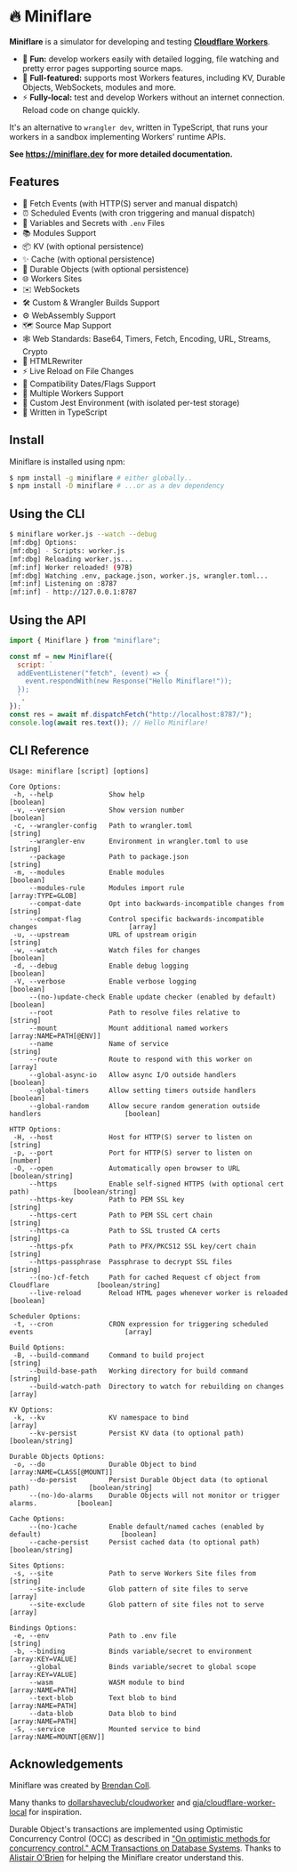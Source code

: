 # 🔥 Miniflare

**Miniflare** is a simulator for developing and testing
[**Cloudflare Workers**](https://workers.cloudflare.com/).

- 🎉 **Fun:** develop workers easily with detailed logging, file watching and
  pretty error pages supporting source maps.
- 🔋 **Full-featured:** supports most Workers features, including KV, Durable
  Objects, WebSockets, modules and more.
- ⚡ **Fully-local:** test and develop Workers without an internet connection.
  Reload code on change quickly.

It's an alternative to `wrangler dev`, written in TypeScript, that runs your
workers in a sandbox implementing Workers' runtime APIs.

**See <https://miniflare.dev> for more detailed documentation.**

## Features

- 📨 Fetch Events (with HTTP(S) server and manual dispatch)
- ⏰ Scheduled Events (with cron triggering and manual dispatch)
- 🔑 Variables and Secrets with `.env` Files
- 📚 Modules Support
- 📦 KV (with optional persistence)
- ✨ Cache (with optional persistence)
- 📌 Durable Objects (with optional persistence)
- 🌐 Workers Sites
- ✉️ WebSockets
- 🛠 Custom & Wrangler Builds Support
- ⚙️ WebAssembly Support
- 🗺 Source Map Support
- 🕸 Web Standards: Base64, Timers, Fetch, Encoding, URL, Streams, Crypto
- 📄 HTMLRewriter
- ⚡️ Live Reload on File Changes
- 📅 Compatibility Dates/Flags Support
- 🔌 Multiple Workers Support
- 🤹 Custom Jest Environment (with isolated per-test storage)
- 💪 Written in TypeScript

## Install

Miniflare is installed using npm:

```sh
$ npm install -g miniflare # either globally..
$ npm install -D miniflare # ...or as a dev dependency
```

## Using the CLI

```sh
$ miniflare worker.js --watch --debug
[mf:dbg] Options:
[mf:dbg] - Scripts: worker.js
[mf:dbg] Reloading worker.js...
[mf:inf] Worker reloaded! (97B)
[mf:dbg] Watching .env, package.json, worker.js, wrangler.toml...
[mf:inf] Listening on :8787
[mf:inf] - http://127.0.0.1:8787
```

## Using the API

```js
import { Miniflare } from "miniflare";

const mf = new Miniflare({
  script: `
  addEventListener("fetch", (event) => {
    event.respondWith(new Response("Hello Miniflare!"));
  });
  `,
});
const res = await mf.dispatchFetch("http://localhost:8787/");
console.log(await res.text()); // Hello Miniflare!
```

## CLI Reference

```
Usage: miniflare [script] [options]

Core Options:
 -h, --help              Show help                                                           [boolean]
 -v, --version           Show version number                                                 [boolean]
 -c, --wrangler-config   Path to wrangler.toml                                                [string]
     --wrangler-env      Environment in wrangler.toml to use                                  [string]
     --package           Path to package.json                                                 [string]
 -m, --modules           Enable modules                                                      [boolean]
     --modules-rule      Modules import rule                                         [array:TYPE=GLOB]
     --compat-date       Opt into backwards-incompatible changes from                         [string]
     --compat-flag       Control specific backwards-incompatible changes                       [array]
 -u, --upstream          URL of upstream origin                                               [string]
 -w, --watch             Watch files for changes                                             [boolean]
 -d, --debug             Enable debug logging                                                [boolean]
 -V, --verbose           Enable verbose logging                                              [boolean]
     --(no-)update-check Enable update checker (enabled by default)                          [boolean]
     --root              Path to resolve files relative to                                    [string]
     --mount             Mount additional named workers                        [array:NAME=PATH[@ENV]]
     --name              Name of service                                                      [string]
     --route             Route to respond with this worker on                                  [array]
     --global-async-io   Allow async I/O outside handlers                                    [boolean]
     --global-timers     Allow setting timers outside handlers                               [boolean]
     --global-random     Allow secure random generation outside handlers                     [boolean]

HTTP Options:
 -H, --host              Host for HTTP(S) server to listen on                                 [string]
 -p, --port              Port for HTTP(S) server to listen on                                 [number]
 -O, --open              Automatically open browser to URL                            [boolean/string]
     --https             Enable self-signed HTTPS (with optional cert path)           [boolean/string]
     --https-key         Path to PEM SSL key                                                  [string]
     --https-cert        Path to PEM SSL cert chain                                           [string]
     --https-ca          Path to SSL trusted CA certs                                         [string]
     --https-pfx         Path to PFX/PKCS12 SSL key/cert chain                                [string]
     --https-passphrase  Passphrase to decrypt SSL files                                      [string]
     --(no-)cf-fetch     Path for cached Request cf object from Cloudflare            [boolean/string]
     --live-reload       Reload HTML pages whenever worker is reloaded                       [boolean]

Scheduler Options:
 -t, --cron              CRON expression for triggering scheduled events                       [array]

Build Options:
 -B, --build-command     Command to build project                                             [string]
     --build-base-path   Working directory for build command                                  [string]
     --build-watch-path  Directory to watch for rebuilding on changes                          [array]

KV Options:
 -k, --kv                KV namespace to bind                                                  [array]
     --kv-persist        Persist KV data (to optional path)                           [boolean/string]

Durable Objects Options:
 -o, --do                Durable Object to bind                             [array:NAME=CLASS[@MOUNT]]
     --do-persist        Persist Durable Object data (to optional path)               [boolean/string]
     --(no-)do-alarms    Durable Objects will not monitor or trigger alarms.          [boolean]

Cache Options:
     --(no-)cache        Enable default/named caches (enabled by default)                    [boolean]
     --cache-persist     Persist cached data (to optional path)                       [boolean/string]

Sites Options:
 -s, --site              Path to serve Workers Site files from                                [string]
     --site-include      Glob pattern of site files to serve                                   [array]
     --site-exclude      Glob pattern of site files not to serve                               [array]

Bindings Options:
 -e, --env               Path to .env file                                                    [string]
 -b, --binding           Binds variable/secret to environment                        [array:KEY=VALUE]
     --global            Binds variable/secret to global scope                       [array:KEY=VALUE]
     --wasm              WASM module to bind                                         [array:NAME=PATH]
     --text-blob         Text blob to bind                                           [array:NAME=PATH]
     --data-blob         Data blob to bind                                           [array:NAME=PATH]
 -S, --service           Mounted service to bind                              [array:NAME=MOUNT[@ENV]]
```

## Acknowledgements

Miniflare was created by [Brendan Coll](https://github.com/mrbbot).

Many thanks to
[dollarshaveclub/cloudworker](https://github.com/dollarshaveclub/cloudworker)
and
[gja/cloudflare-worker-local](https://github.com/gja/cloudflare-worker-local)
for inspiration.

Durable Object's transactions are implemented using Optimistic Concurrency
Control (OCC) as described in
["On optimistic methods for concurrency control." ACM Transactions on Database Systems](https://dl.acm.org/doi/10.1145/319566.319567).
Thanks to [Alistair O'Brien](https://github.com/johnyob) for helping the
Miniflare creator understand this.

